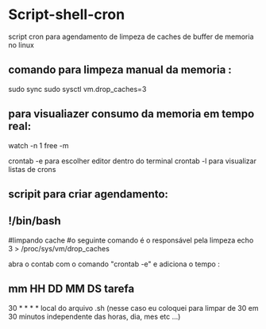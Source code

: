 # Script-shell-cron
script cron para agendamento de limpeza de caches de buffer de memoria no linux

## comando para limpeza manual da memoria : 
sudo sync sudo sysctl vm.drop_caches=3

## para visualiazer consumo da memoria em tempo real:
watch -n 1 free -m

crontab -e para escolher editor dentro do terminal
crontab -l para visualizar listas de crons

## scripit para criar agendamento: 

## !/bin/bash
#limpando cache
#o seguinte comando é o responsável pela limpeza
echo 3 > /proc/sys/vm/drop_caches

abra o contab com o comando "crontab -e"  e adiciona o tempo : 
## mm HH DD MM DS tarefa
30 * * * * local do arquivo .sh (nesse caso eu coloquei para limpar de 30 em 30 minutos independente das horas, dia, mes etc ...)

